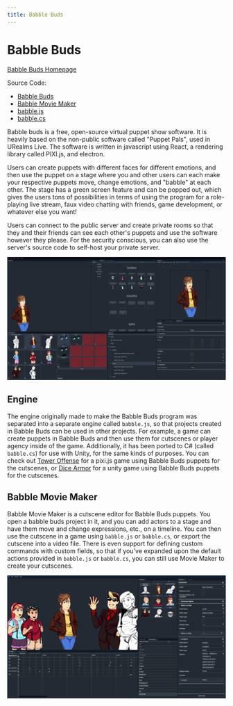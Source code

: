```yaml
---
title: Babble Buds
---
```

# Babble Buds

[Babble Buds Homepage](http://babblebuds.xyz/)

Source Code:
- [Babble Buds](https://github.com/thepaperpilot/Babble-Buds)
- [Babble Movie Maker](https://github.com/thepaperpilot/BabbleMovieMaker)
- [babble.js](https://github.com/thepaperpilot/babble.js)
- [babble.cs](https://github.com/thepaperpilot/babble.cs)

Babble buds is a free, open-source virtual puppet show software. It is heavily based on the non-public software called "Puppet Pals", used in URealms Live. The software is written in javascript using React, a rendering library called PIXI.js, and electron.

Users can create puppets with different faces for different emotions, and then use the puppet on a stage where you and other users can each make your respective puppets move, change emotions, and "babble" at each other. The stage has a green screen feature and can be popped out, which gives the users tons of possibilities in terms of using the program for a role-playing live stream, faux video chatting with friends, game development, or whatever else you want!

Users can connect to the public server and create private rooms so that they and their friends can see each other's puppets and use the software however they please. For the security conscious, you can also use the server's source code to self-host your private server.

![Babble Buds Screenshot](./screenshot.png)

## Engine

The engine originally made to make the Babble Buds program was separated into a separate engine called `babble.js`, so that projects created in Babble Buds can be used in other projects. For example, a game can create puppets in Babble Buds and then use them for cutscenes or player agency inside of the game. Additionally, it has been ported to C# (called `babble.cs`) for use with Unity, for the same kinds of purposes. You can check out [Tower Offense](https://thepaperpilot.itch.io/tower-offense) for a pixi.js game using Babble Buds puppets for the cutscenes, or [Dice Armor](../dice) for a unity game using Babble Buds puppets for the cutscenes.

## Babble Movie Maker

Babble Movie Maker is a cutscene editor for Babble Buds puppets. You open a babble buds project in it, and you can add actors to a stage and have them move and change expressions, etc., on a timeline. You can then use the cutscene in a game using `babble.js` or `babble.cs`, or export the cutscene into a video file. There is even support for defining custom commands with custom fields, so that if you've expanded upon the default actions provided in `babble.js` or `babble.cs`, you can still use Movie Maker to create your cutscenes.

![Babble MM Screenshot](./babblemmscreenshot.png)
